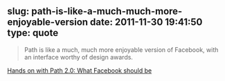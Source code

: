 slug: path-is-like-a-much-much-more-enjoyable-version
date: 2011-11-30 19:41:50
type: quote
---

> Path is like a much, much more enjoyable version of Facebook, with an interface worthy of design awards.

[Hands on with Path 2.0: What Facebook should be](http://gigaom.com/apple/hands-on-with-path-2-0-what-facebook-should-be/)
